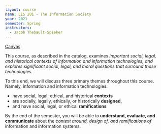```yaml
---
layout: course
name: LIS 201 - The Information Society
year: 2021
semester: Spring
instructors:
  - Jacob Thebault-Spieker
---
```


[Canvas](https://canvas.wisc.edu/courses/243405).

<!-- [Overview of final projects](https://cmu-ids-2020.github.io/) -->

This course, as described in the catalog, examines _important social, legal, and historical contexts of information and information technologies, and explores significant social, legal, and moral questions that surround those technologies._

To this end, we will discuss three primary themes throughout this course. Namely, information and information technologies:
- have social, legal, ethical, and historical **contexts**
- are socially, legally, ethically, or historically **designed**,
- and have social, legal, or ethical **ramifications**

By the end of the semester, you will be able to **understand, evaluate, and communicate** about the _context around, design of, and ramifications of_ information and information systems.